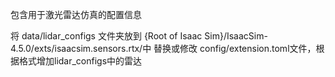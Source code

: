 包含用于激光雷达仿真的配置信息

将 data/lidar_configs 文件夹放到 {Root of Isaac Sim}/IsaacSim-4.5.0/exts/isaacsim.sensors.rtx/中
替换或修改 config/extension.toml文件，根据格式增加lidar_configs中的雷达
